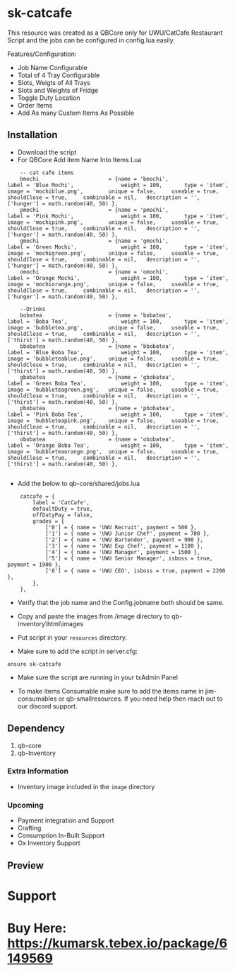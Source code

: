 # sk-catcafe

This resource was created as a QBCore only for UWU/CatCafe Restaurant Script and the jobs can be configured in config.lua easily.

Features/Configuration:
- Job Name Configurable
- Total of 4 Tray Configurable
- Slots, Weigts of All Trays
- Slots and Weights of Fridge
- Toggle Duty Location
- Order Items
- Add As many Custom Items As Possible 


## Installation

- Download the script
- For QBCore Add item Name Into Items.Lua
```
    -- cat cafe items
    bmochi 						= {name = 'bmochi',  	     			label = 'Blue Mochi',	 			weight = 100, 		type = 'item', 		image = 'mochiblue.png', 		unique = false, 	useable = true, 	shouldClose = true,   	combinable = nil,   description = '', ['hunger'] = math.random(40, 50) },
	pmochi 						= {name = 'pmochi',  	     			label = 'Pink Mochi',	 			weight = 100, 		type = 'item', 		image = 'mochipink.png', 		unique = false, 	useable = true, 	shouldClose = true,   	combinable = nil,   description = '', ['hunger'] = math.random(40, 50) },
	gmochi 						= {name = 'gmochi',  	     			label = 'Green Mochi',	 			weight = 100, 		type = 'item', 		image = 'mochigreen.png', 		unique = false, 	useable = true, 	shouldClose = true,   	combinable = nil,   description = '', ['hunger'] = math.random(40, 50) },
	omochi 						= {name = 'omochi',  	     			label = 'Orange Mochi',	 			weight = 100, 		type = 'item', 		image = 'mochiorange.png',		unique = false, 	useable = true, 	shouldClose = true,   	combinable = nil,   description = '', ['hunger'] = math.random(40, 50) },

	--Drinks
	bobatea 					= {name = 'bobatea',  	     			label = 'Boba Tea',	 				weight = 100, 		type = 'item', 		image = 'bubbletea.png', 		unique = false, 	useable = true, 	shouldClose = true,   	combinable = nil,   description = '', ['thirst'] = math.random(40, 50) },
	bbobatea 					= {name = 'bbobatea',  	     			label = 'Blue Boba Tea',	 		weight = 100, 		type = 'item', 		image = 'bubbleteablue.png',	unique = false, 	useable = true, 	shouldClose = true,   	combinable = nil,   description = '', ['thirst'] = math.random(40, 50) },
	gbobatea 					= {name = 'gbobatea',  	     			label = 'Green Boba Tea',	 		weight = 100, 		type = 'item', 		image = 'bubbleteagreen.png', 	unique = false, 	useable = true, 	shouldClose = true,   	combinable = nil,   description = '', ['thirst'] = math.random(40, 50) },
	pbobatea 					= {name = 'pbobatea',  	     			label = 'Pink Boba Tea',	 		weight = 100, 		type = 'item', 		image = 'bubbleteapink.png', 	unique = false, 	useable = true, 	shouldClose = true,   	combinable = nil,   description = '', ['thirst'] = math.random(40, 50) },
	obobatea 					= {name = 'obobatea',  	     			label = 'Orange Boba Tea',	 		weight = 100, 		type = 'item', 		image = 'bubbleteaorange.png', 	unique = false, 	useable = true, 	shouldClose = true,   	combinable = nil,   description = '', ['thirst'] = math.random(40, 50) },
	
```

- Add the below to qb-core/shared/jobs.lua
```
	catcafe = {
		label = 'CatCafe',
		defaultDuty = true,
		offDutyPay = false,
		grades = {
            ['0'] = { name = 'UWU Recruit', payment = 500 },
			['1'] = { name = 'UWU Junior Chef', payment = 700 },
			['2'] = { name = 'UWU Bartender', payment = 900 },
			['3'] = { name = 'UWU Exp Chef', payment = 1100 },
			['4'] = { name = 'UWU Manager', payment = 1500 },
			['5'] = { name = 'UWU Senior Manager', isboss = true, payment = 1900 },
			['6'] = { name = 'UWU CEO', isboss = true, payment = 2200 },
        },
	},

```

- Verify that the job name and the Config.jobname both should be same. 

- Copy and paste the images from /image directory to qb-inventory\html\images
- Put script in your `resources` directory.
- Make sure to add the script in server.cfg: 
```
ensure sk-catcafe
```
- Make sure the script are running in your txAdmin Panel

- To make items Consumable make sure to add the items name in jim-consumables or qb-smallresources. If you need help then reach out to our discord support. 


## Dependency
1. qb-core
2. qb-Inventory

### Extra Information
- Inventory image included in the `image` directory

### Upcoming
- Payment integration and Support
- Crafting
- Consumption In-Built Support
- Ox Inventory Support

## Preview


# Support

# Buy Here: https://kumarsk.tebex.io/package/6149569

